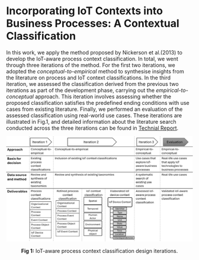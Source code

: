 # Incorporating IoT Contexts into Business Processes: A Contextual Classification

In this work, we apply the method proposed by Nickerson et al.(2013) to develop the IoT-aware process context classification. In total, we went through three iterations of the method. For the first two iterations, we adopted the _conceptual-to-empirical_ method to synthesise insights from the literature on process and IoT context classifications. In the third iteration, we assessed the classification derived from the previous two iterations as part of the development phase, carrying out the _empirical-to-conceptual_ approach. This iteration involves assessing whether the proposed classification satisfies the predefined ending conditions with use cases from existing literature. Finally, we performed an evaluation of the assessed classification using real-world use cases. These iterations are illustrated in Fig.1, and detailed information about the literature search conducted across the three iterations can be found in [Technial Report](TechnicalReport.md).

<div align="center">
  <img src="Figures/design_iteration.PNG" alt="Chart Image" width="700">
  <p><strong>Fig 1:</strong> IoT-aware process context classification design iterations.</p>
</div>
